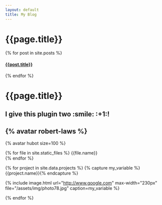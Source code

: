 ```yaml
---
layout: default
title: My Blog
---
```

# {{page.title}}

{% for post in site.posts %}

#### [{{post.title}}]({{site.baseurl}}{{post.url}})

{% endfor %}



<h1>{{page.title}}</h1>

<h2>I give this plugin two :smile: :+1:!</h2>

<h2>{% avatar robert-laws %}</h2>
<span>{% avatar hubot size=100 %}</span>



{% for file in site.static_files %}
  {{file.name}}<br>
{% endfor %}


{% for project in site.data.projects %}
  {% capture my_variable %}{{project.name}}{% endcapture %}
  
  {% include image.html url="http://www.google.com" max-width="230px" file="/assets/img/photo78.jpg" caption=my_variable %}

{% endfor %}
